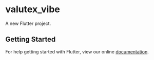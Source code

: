 # valutex_vibe

A new Flutter project.

## Getting Started

For help getting started with Flutter, view our online
[documentation](https://flutter.io/).
